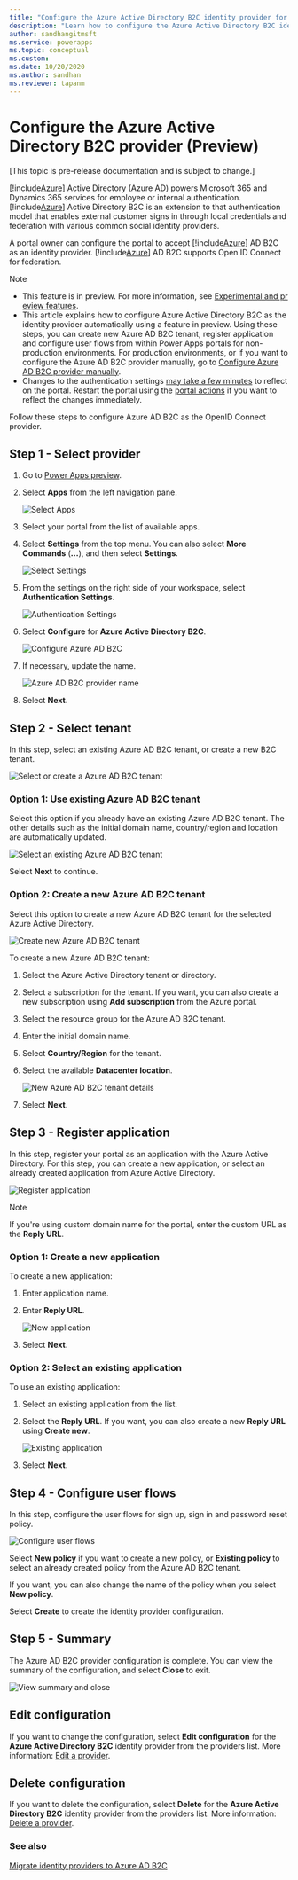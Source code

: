 ```yaml
---
title: "Configure the Azure Active Directory B2C identity provider for Power Apps portals. | MicrosoftDocs"
description: "Learn how to configure the Azure Active Directory B2C identity provider for Power Apps portals."
author: sandhangitmsft
ms.service: powerapps
ms.topic: conceptual
ms.custom: 
ms.date: 10/20/2020
ms.author: sandhan
ms.reviewer: tapanm
---
```


# Configure the Azure Active Directory B2C provider (Preview)

[This topic is pre-release documentation and is subject to change.]

[!include[Azure](../../../includes/pn-azure-shortest.md)] Active Directory (Azure AD) powers Microsoft 365 and Dynamics 365 services for employee or internal authentication. [!include[Azure](../../../includes/pn-azure-shortest.md)] Active Directory B2C is an extension to that authentication model that enables external customer signs in through local credentials and federation with various common social identity providers.

A portal owner can configure the portal to accept [!include[Azure](../../../includes/pn-azure-shortest.md)] AD B2C as an identity provider. [!include[Azure](../../../includes/pn-azure-shortest.md)] AD B2C supports Open ID Connect for federation.

> [!NOTE]
> - This feature is in preview. For more information, see [Experimental and preview features](../../canvas-apps/working-with-experimental-preview.md).
> - This article explains how to configure Azure Active Directory B2C as the identity provider automatically using a feature in preview. Using these steps, you can create new Azure AD B2C tenant, register application and configure user flows from within Power Apps portals for non-production environments. For production environments, or if you want to configure the Azure AD B2C provider manually, go to [Configure Azure AD B2C provider manually](configure-azure-ad-b2c-provider-manual.md).
> - Changes to the authentication settings [may take a few minutes](../admin/clear-server-side-cache.md#caching-changes-for-portals-with-version-926x-or-later) to reflect on the portal. Restart the portal using the [portal actions](../admin/admin-overview.md) if you want to reflect the changes immediately.

Follow these steps to configure Azure AD B2C as the OpenID Connect provider.

## Step 1 - Select provider

1. Go to [Power Apps preview](https://make.preview.powerapps.com).

1. Select **Apps** from the left navigation pane.

    ![Select Apps](media/use-simplified-authentication-configuration/select-apps.png "Select Apps")

1. Select your portal from the list of available apps.

1. Select **Settings** from the top menu. You can also select **More Commands** (**...**), and then select **Settings**.

    ![Select Settings](media/use-simplified-authentication-configuration/select-settings.png "Select Settings")

1. From the settings on the right side of your workspace, select **Authentication Settings**.

    ![Authentication Settings](media/use-simplified-authentication-configuration/portal-settings-right-pane.png "Authentication Settings")

1. Select **Configure** for **Azure Active Directory B2C**.

    ![Configure Azure AD B2C](media/authentication/configure-adb2c.png "Configure Azure AD B2C")

1. If necessary, update the name.

    ![Azure AD B2C provider name](media/authentication/azure-ad-b2c-name.png "Azure AD B2C provider name")

1. Select **Next**.

## Step 2 - Select tenant

In this step, select an existing Azure AD B2C tenant, or create a new B2C tenant.

![Select or create a Azure AD B2C tenant](media/authentication/azure-adb2c-select-tenant.png "Select or create a Azure AD B2C tenant")

### Option 1: Use existing Azure AD B2C tenant

Select this option if you already have an existing Azure AD B2C tenant. The other details such as the initial domain name, country/region and location are automatically updated.

![Select an existing Azure AD B2C tenant](media/authentication/b2c-tenant-select.png "Select an existing Azure AD B2C tenant")

Select **Next** to continue.

### Option 2: Create a new Azure AD B2C tenant

Select this option to create a new Azure AD B2C tenant for the selected Azure Active Directory.

![Create new Azure AD B2C tenant](media/authentication/new-b2c-tenant.png "Create new Azure AD B2C tenant")

To create a new Azure AD B2C tenant:

1. Select the Azure Active Directory tenant or directory.

1. Select a subscription for the tenant. If you want, you can also create a new subscription using **Add subscription** from the Azure portal.

1. Select the resource group for the Azure AD B2C tenant.

1. Enter the initial domain name.

1. Select **Country/Region** for the tenant.

1. Select the available **Datacenter location**.

    ![New Azure AD B2C tenant details](media/authentication/create-new-b2c-tenant.png "New Azure AD B2C tenant details")

1. Select **Next**.

## Step 3 - Register application

In this step, register your portal as an application with the Azure Active Directory. For this step, you can create a new application, or select an already created application from Azure Active Directory.

![Register application](media/authentication/register-app-b2c.png "Register application")

> [!NOTE]
> If you're using custom domain name for the portal, enter the custom URL as the **Reply URL**.

### Option 1: Create a new application

To create a new application:

1. Enter application name.

1. Enter **Reply URL**.

    ![New application](media/authentication/new-application-b2c.png "New application")

1. Select **Next**.

### Option 2: Select an existing application

To use an existing application:

1. Select an existing application from the list.

1. Select the **Reply URL**. If you want, you can also create a new **Reply URL** using **Create new**.

    ![Existing application](media/authentication/existing-application-b2c.png "Existing application")

1. Select **Next**.

## Step 4 - Configure user flows

In this step, configure the user flows for sign up, sign in and password reset policy.

![Configure user flows](media/authentication/b2c-user-flows.png "Configure user flows")

Select **New policy** if you want to create a new policy, or **Existing policy** to select an already created policy from the Azure AD B2C tenant.

If you want, you can also change the name of the policy when you select **New policy**.

Select **Create** to create the identity provider configuration.

## Step 5 - Summary

The Azure AD B2C provider configuration is complete. You can view the summary of the configuration, and select **Close** to exit.

![View summary and close](media/authentication/b2c-summary.png "View summary and close")

## Edit configuration

If you want to change the configuration, select **Edit configuration** for the **Azure Active Directory B2C** identity provider from the providers list. More information: [Edit a provider](use-simplified-authentication-configuration.md#edit-a-provider).

## Delete configuration

If you want to delete the configuration, select **Delete** for the **Azure Active Directory B2C** identity provider from the providers list. More information: [Delete a provider](use-simplified-authentication-configuration.md#delete-a-provider).

### See also

[Migrate identity providers to Azure AD B2C](migrate-identity-providers.md)
